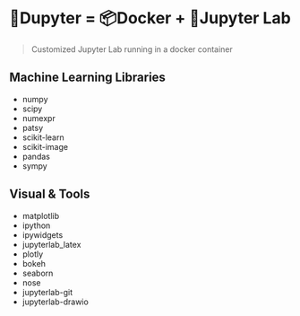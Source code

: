 # 🍺Dupyter = 📦Docker + 🧪Jupyter Lab
> Customized Jupyter Lab running in a docker container

## Machine Learning Libraries
- numpy 
- scipy
- numexpr
- patsy
- scikit-learn
- scikit-image
- pandas 
- sympy 
     

## Visual & Tools
- matplotlib
- ipython 
- ipywidgets
- jupyterlab_latex
- plotly
- bokeh
- seaborn 
- nose
- jupyterlab-git
- jupyterlab-drawio 
